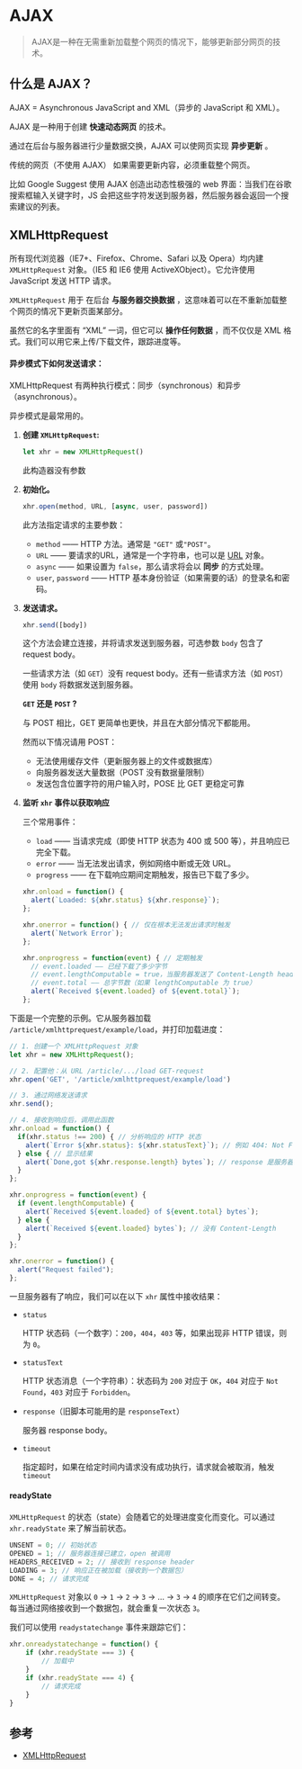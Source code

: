 # AJAX
> AJAX是一种在无需重新加载整个网页的情况下，能够更新部分网页的技术。

## 什么是 AJAX？
AJAX = Asynchronous JavaScript and XML（异步的 JavaScript 和 XML）。

AJAX 是一种用于创建 **快速动态网页** 的技术。

通过在后台与服务器进行少量数据交换，AJAX 可以使网页实现 **异步更新** 。

传统的网页（不使用 AJAX） 如果需要更新内容，必须重载整个网页。

比如 Google Suggest 使用 AJAX 创造出动态性极强的 web 界面：当我们在谷歌搜索框输入关键字时，JS 会把这些字符发送到服务器，然后服务器会返回一个搜索建议的列表。

## XMLHttpRequest
所有现代浏览器（IE7+、Firefox、Chrome、Safari 以及 Opera）均内建 `XMLHttpRequest` 对象。（IE5 和 IE6 使用 ActiveXObject）。它允许使用 JavaScript 发送 HTTP 请求。

`XMLHttpRequest` 用于 在后台 **与服务器交换数据** ，这意味着可以在不重新加载整个网页的情况下更新页面某部分。

虽然它的名字里面有 “XML” 一词，但它可以 **操作任何数据** ，而不仅仅是 XML 格式。我们可以用它来上传/下载文件，跟踪进度等。

#### 异步模式下如何发送请求：

XMLHttpRequest 有两种执行模式：同步（synchronous）和异步（asynchronous）。

异步模式是最常用的。

1. **创建 `XMLHttpRequest`:**

   ```js
   let xhr = new XMLHttpRequest()
   ```

   此构造器没有参数

2. **初始化。**

   ```javascript
   xhr.open(method, URL, [async, user, password])
   ```

   此方法指定请求的主要参数：

   + `method` —— HTTP 方法。通常是 `"GET"` 或`"POST"`。
   + `URL` —— 要请求的URL，通常是一个字符串，也可以是 [URL](https://zh.javascript.info/url) 对象。
   + `async` —— 如果设置为 `false`，那么请求将会以 **同步** 的方式处理。
   + `user`, `password` —— HTTP 基本身份验证（如果需要的话）的登录名和密码。

3. **发送请求。**

   ```javascript
   xhr.send([body])
   ```

   这个方法会建立连接，并将请求发送到服务器，可选参数 `body` 包含了 request body。

   一些请求方法（如 `GET`）没有 request body。还有一些请求方法（如 `POST`）使用 `body` 将数据发送到服务器。

   **`GET` 还是 `POST` ?**

   与 POST 相比，GET 更简单也更快，并且在大部分情况下都能用。

   然而以下情况请用 POST：

   + 无法使用缓存文件（更新服务器上的文件或数据库）
   + 向服务器发送大量数据（POST 没有数据量限制）
   + 发送包含位置字符的用户输入时，POSE 比 GET 更稳定可靠

4. **监听 `xhr` 事件以获取响应**

   三个常用事件：

   + `load` —— 当请求完成（即使 HTTP 状态为 400 或 500 等），并且响应已完全下载。
   + `error` —— 当无法发出请求，例如网络中断或无效 URL。
   + `progress` —— 在下载响应期间定期触发，报告已下载了多少。

   ```javascript
   xhr.onload = function() {
     alert(`Loaded: ${xhr.status} ${xhr.response}`);
   };
   
   xhr.onerror = function() { // 仅在根本无法发出请求时触发
     alert(`Network Error`);
   };
   
   xhr.onprogress = function(event) { // 定期触发
     // event.loaded —— 已经下载了多少字节
     // event.lengthComputable = true，当服务器发送了 Content-Length header 时
     // event.total —— 总字节数（如果 lengthComputable 为 true）
     alert(`Received ${event.loaded} of ${event.total}`);
   };
   ```

下面是一个完整的示例。它从服务器加载 `/article/xmlhttprequest/example/load`，并打印加载进度：

```js
// 1. 创建一个 XMLHttpRequest 对象
let xhr = new XMLHttpRequest();

// 2. 配置他：从 URL /article/.../load GET-request
xhr.open('GET', '/article/xmlhttprequest/example/load')

// 3. 通过网络发送请求
xhr.send();

// 4. 接收到响应后，调用此函数
xhr.onload = function() {
  if(xhr.status !== 200) { // 分析响应的 HTTP 状态
    alert(`Error ${xhr.status}: ${xhr.statusText}`); // 例如 404: Not Found
  } else { // 显示结果
    alert(`Done,got ${xhr.response.length} bytes`); // response 是服务器响应
  }
};

xhr.onprogress = function(event) {
  if (event.lengthComputable) {
    alert(`Received ${event.loaded} of ${event.total} bytes`);
  } else {
    alert(`Received ${event.loaded} bytes`); // 没有 Content-Length
  }
};

xhr.onerror = function() {
  alert("Request failed");
};
```

一旦服务器有了响应，我们可以在以下 `xhr` 属性中接收结果：

+ `status`

  HTTP 状态码（一个数字）：`200`，`404`，`403` 等，如果出现非 HTTP 错误，则为 `0`。

+ `statusText`

  HTTP 状态消息（一个字符串）：状态码为 `200` 对应于 `OK`，`404` 对应于 `Not Found`，`403` 对应于 `Forbidden`。

+ `response`（旧脚本可能用的是 `responseText`）

  服务器 response body。

+ `timeout`

  指定超时，如果在给定时间内请求没有成功执行，请求就会被取消，触发 `timeout`

#### readyState

`XMLHttpRequest` 的状态（state）会随着它的处理进度变化而变化。可以通过 `xhr.readyState` 来了解当前状态。

```js
UNSENT = 0; // 初始状态
OPENED = 1; // 服务器连接已建立，open 被调用
HEADERS_RECEIVED = 2; // 接收到 response header
LOADING = 3; // 响应正在被加载（接收到一个数据包）
DONE = 4; // 请求完成
```

`XMLHttpRequest` 对象以 `0` → `1` → `2` → `3` → … → `3` → `4` 的顺序在它们之间转变。每当通过网络接收到一个数据包，就会重复一次状态 `3`。

我们可以使用 `readystatechange` 事件来跟踪它们：

```javascript
xhr.onreadystatechange = function() {
	if (xhr.readyState === 3) {
		// 加载中
	}
	if (xhr.readyState === 4) {
		// 请求完成
	}
}
```

## 参考

+ [XMLHttpRequest](https://zh.javascript.info/xmlhttprequest#xmlhttprequest-ji-chu)